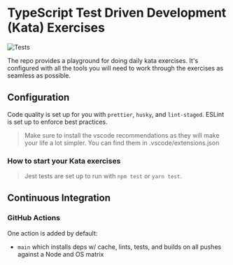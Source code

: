 # TypeScript Test Driven Development (Kata) Exercises

![Tests](https://github.com/qasim9872/ts-tdd-kata-exercises/workflows/CI/badge.svg)

The repo provides a playground for doing daily kata exercises. It's configured with all the tools you will need to work through the exercises as seamless as possible.

## Configuration

Code quality is set up for you with `prettier`, `husky`, and `lint-staged`.
ESLint is set up to enforce best practices.

> Make sure to install the vscode recommendations as they will make your life a lot simpler.
> You can find them in .vscode/extensions.json

### How to start your Kata exercises

> Jest tests are set up to run with `npm test` or `yarn test`.

## Continuous Integration

### GitHub Actions

One action is added by default:

- `main` which installs deps w/ cache, lints, tests, and builds on all pushes against a Node and OS matrix
